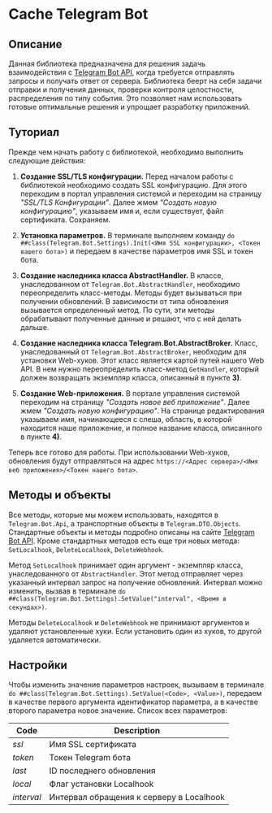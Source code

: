 # Cache Telegram Bot

## Описание
Данная библиотека предназначена для решения задачь взаимодействия с [Telegram Bot API](https://core.telegram.org/bots/api), когда требуется отправлять запросы и получать ответ от сервера. Библиотека беерт на себя задачи отправки и получения данных, проверки контроля целостности, распределения по типу события. Это позволяет нам использовать готовые оптимальные решения и упрощает разработку приложений.

## Туториал
Прежде чем начать работу с библиотекой, необходимо выполнить следующие действия:

1) **Создание SSL/TLS конфигурации.**
Перед началом работы с библиотекой необходимо создать SSL конфигурацию. Для этого переходим в портал управления системой и переходим на страницу *"SSL/TLS Конфигурации"*. Далее жмем *"Создать новую конфигурацию"*, указываем имя и, если существует, файл сертификата. Сохраняем.

2) **Установка параметров.**
В терминале выполняем команду `do ##class(Telegram.Bot.Settings).Init(<Имя SSL конфигурации>, <Токен вашего бота>)` и передаем в качестве параметров имя SSL и токен бота.

3) **Создание наследника класса AbstractHandler.**
В классе, унаследованном от `Telegram.Bot.AbstractHandler`, необходимо переопределить класс-методы. Методы будет вызываться при получении обновлений. В зависимости от типа обновления вызывается определенный метод. По сути, эти методы обрабатывают полученные данные и решают, что с ней делать дальше.

4) **Создание наследника класса Telegram.Bot.AbstractBroker.**
Класс, унаследованный от `Telegram.Bot.AbstractBroker`, необходим для установки Web-хуков. Этот класс является картой путей нашего Web API. В нем нужно переопределить класс-метод `GetHandler`, который должен возвращать экземпляр класса, описанный в пункте **3)**.

5) **Создание Web-приложения.**
В портале управления системой переходим на страницу *"Создать новое веб приложение"*. Далее жмем *"Создать новую конфигурацию"*. На странице редактирования указываем имя, начинающееся с слеша, область, в которой находится наше приложение, и полное название класса, описанного в пункте **4)**.

Теперь все готово для работы. При использовании Web-хуков, обновления будут отправляться на адрес `https://<Адрес сервера>/<Имя веб приложения>/<Токен нашего бота>`.

## Методы и объекты

Все методы, которые мы можем использовать, находятся в `Telegram.Bot.Api`, а транспортные объекты в `Telegram.DTO.Objects`. Стандартные объекты и методы подробно описаны на сайте [Telegram Bot API](https://core.telegram.org/bots/api). Кроме стандартных методов есть еще три новых метода: `SetLocalhook`, `DeleteLocalhook`, `DeleteWebhook`.

Метод `SetLocalhook` принимает один аргумент - экземпляр класса, унаследованного от `AbstractHandler`. Этот метод отправляет через указанный интервал запрос на получение обновлений. Интервал можно изменить, вызвав в терминале `do ##class(Telegram.Bot.Settings).SetValue("interval", <Время в секундах>)`.

Методы `DeleteLocalhook` и `DeleteWebhook` не принимают аргументов и удаляют установленные хуки. Если установить один из хуков, то другой удаляется автоматически.

## Настройки

Чтобы изменить значение параметров настроек, вызываем в терминале `do ##class(Telegram.Bot.Settings).SetValue(<Code>, <Value>)`, передаем в качестве первого аргумента идентификатор параметра, а в качестве второго параметра новое значение. Список всех параметров:

Code | Description
--- | ---
*ssl* | Имя SSL сертификата
*token* | Токен Telegram бота
*last* | ID последнего обновления
*local* | Флаг установки Localhook
*interval* | Интервал обращения к серверу в Localhook